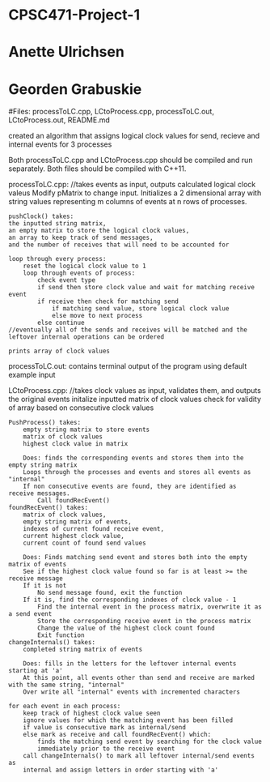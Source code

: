 # CPSC471-Project-1
# Anette Ulrichsen
# Georden Grabuskie
#Files: processToLC.cpp, LCtoProcess.cpp, processToLC.out, LCtoProcess.out, README.md

created an algorithm that assigns logical clock values for send, recieve and internal events for 3 processes

Both processToLC.cpp and LCtoProcess.cpp should be compiled and run separately.
Both files should be compiled with C++11.

processToLC.cpp: //takes events as input, outputs calculated logical clock valeus
	Modify pMatrix to change input.
	Initializes a 2 dimensional array with string values representing m columns of events at n rows of processes.
	
	pushClock() takes:
	the inputted string matrix,
	an empty matrix to store the logical clock values, 
	an array to keep track of send messages,
	and the number of receives that will need to be accounted for

	loop through every process:
		reset the logical clock value to 1
		loop through events of process:
			check event type
			if send then store clock value and wait for matching receive event
			if receive then check for matching send
				if matching send value, store logical clock value
				else move to next process
			else continue
	//eventually all of the sends and receives will be matched and the leftover internal operations can be ordered

	prints array of clock values

processToLC.out: 
	contains terminal output of the program using default example input

LCtoProcess.cpp: //takes clock values as input, validates them, and outputs the original events
	initalize inputted matrix of clock values
	check for validity of array based on consecutive clock values

	PushProcess() takes:
		empty string matrix to store events
		matrix of clock values
		highest clock value in matrix

		Does: finds the corresponding events and stores them into the empty string matrix
		Loops through the processes and events and stores all events as "internal"
		If non consecutive events are found, they are identified as receive messages.
			Call foundRecEvent()
	foundRecEvent() takes:
		matrix of clock values,
		empty string matrix of events,
		indexes of current found receive event,
		current highest clock value,
		current count of found send values
	
		Does: Finds matching send event and stores both into the empty matrix of events
		See if the highest clock value found so far is at least >= the receive message
		If it is not
			No send message found, exit the function
		If it is, find the corresponding indexes of clock value - 1
			Find the internal event in the process matrix, overwrite it as a send event
			Store the corresponding receive event in the process matrix
			Change the value of the highest clock count found
			Exit function
	changeInternals() takes:
		completed string matrix of events

		Does: fills in the letters for the leftover internal events starting at 'a'
		At this point, all events other than send and receive are marked with the same string, "internal"
		Over write all "internal" events with incremented characters

	for each event in each process:
		keep track of highest clock value seen
		ignore values for which the matching event has been filled
		if value is consecutive mark as internal/send
		else mark as receive and call foundRecEvent() which:
			finds the matching send event by searching for the clock value 
			immediately prior to the receive event
		call changeInternals() to mark all leftover internal/send events as
		internal and assign letters in order starting with 'a'


